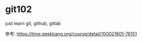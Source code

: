 # git102
just learn git, github, gitlab

参考: https://time.geekbang.org/course/detail/100021601-76151
